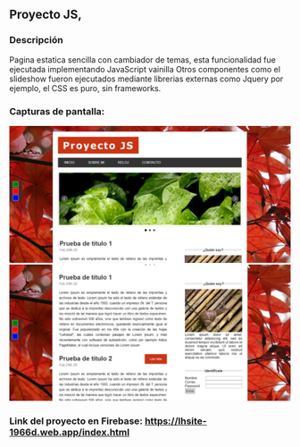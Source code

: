 ## Proyecto JS,

### Descripción
Pagina estatica sencilla con cambiador de temas, esta funcionalidad fue ejecutada implementando JavaScript vainilla
Otros componentes como el slideshow fueron ejecutados mediante librerias externas como Jquery por ejemplo, el CSS es puro, sin frameworks.

### Capturas de pantalla:

<!DOCTYPE html>
<html>

<body>
	<!-- Images -->
	<img src="PJs-c1.PNG" alt="" style="width= 400px;">
	<img src="PJs-c2.PNG" alt="" style="width= 400px;">
</body>
</html>



### Link del proyecto en Firebase: https://lhsite-1966d.web.app/index.html



